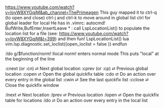 https://www.youtube.com/watch?v=IoyW8XYGqjM&ab_channel=ThePrimeagen
This guy mapped it to ctrl-q (to open and close)
ctrl-j and ctrl-k to move around in global list
ctrl for global
leader for local
He has in .vimrc:
  autocmd! BufWrite,BufEnter,InsertLeave * : call LspLocationList()
to populate the location list for a file
(see: https://www.youtube.com/watch?v=IoyW8XYGqjM&t=399)
and then 
  fun! LspLocationList() 
    lua vim.lsp.diagnostic.set_loclist({open_loclist = false })
  endfun

:ldo g/$function/norm! Ilocal
norm! enters normal mode 
This puts "local" at the beginning of the line

:cnext (or :cn)       ⮂  Next global location
:cprev (or :cp)       ⮂  Previous global location
:copen                ⮂  Open the global quickfix table
:cdo                  ⮂  Do an action over every entry in the global list
:cwin                 ⮂  See the last quickfix list
:cclose               ⮂  Close the quickfix window

:lnext       ⮂  Next location
:lprev       ⮂  Previous location
:lopen       ⮂  Open the quickfix table for locations
:ldo         ⮂  Do an action over every entry in the local list

